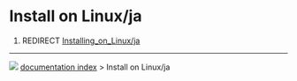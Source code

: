 # Install on Linux/ja
1.  REDIRECT [Installing_on_Linux/ja](Installing_on_Linux/ja.md)



---
![](images/Button_right.svg) [documentation index](../README.md) > Install on Linux/ja
